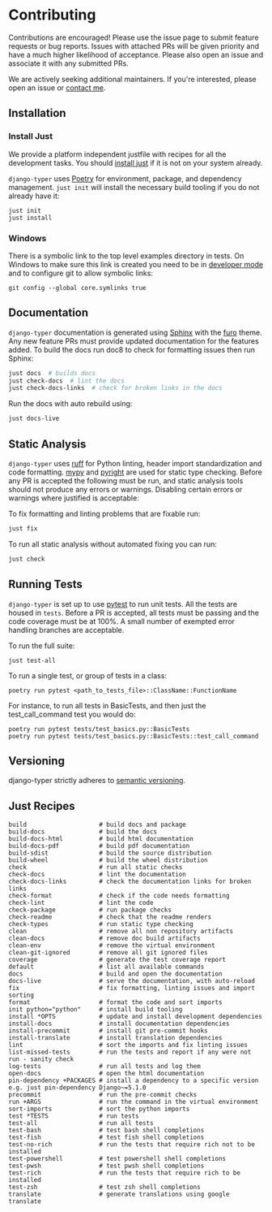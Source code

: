 # Contributing

Contributions are encouraged! Please use the issue page to submit feature requests or bug reports. Issues with attached PRs will be given priority and have a much higher likelihood of acceptance. Please also open an issue and associate it with any submitted PRs.

We are actively seeking additional maintainers. If you're interested, please open an issue or [contact me](https://github.com/bckohan).

## Installation

### Install Just

We provide a platform independent justfile with recipes for all the development tasks. You should [install just](https://just.systems/man/en/installation.html) if it is not on your system already.

`django-typer` uses [Poetry](https://python-poetry.org/) for environment, package, and dependency management. ``just init`` will install the necessary build tooling if you do not already have it:

```shell
just init
just install
```

### Windows

There is a symbolic link to the top level examples directory in tests. On Windows to make sure this link is created you need to be in [developer mode](https://learn.microsoft.com/en-us/windows/apps/get-started/enable-your-device-for-development) and to configure git to allow symbolic links:

```console
git config --global core.symlinks true
```

## Documentation

`django-typer` documentation is generated using [Sphinx](https://www.sphinx-doc.org) with the [furo](https://github.com/pradyunsg/furo) theme. Any new feature PRs must provide updated documentation for the features added. To build the docs run doc8 to check for formatting issues then run Sphinx:

```bash
just docs  # builds docs
just check-docs  # lint the docs
just check-docs-links  # check for broken links in the docs
```

Run the docs with auto rebuild using:

```bash
just docs-live
```

## Static Analysis

`django-typer` uses [ruff](https://docs.astral.sh/ruff/) for Python linting, header import standardization and code formatting. [mypy](http://mypy-lang.org/) and [pyright](https://github.com/microsoft/pyright) are used for static type checking. Before any PR is accepted the following must be run, and static analysis tools should not produce any errors or warnings. Disabling certain errors or warnings where justified is acceptable:

To fix formatting and linting problems that are fixable run:

```bash
just fix
```

To run all static analysis without automated fixing you can run:

```bash
just check
```

## Running Tests

`django-typer` is set up to use [pytest](https://docs.pytest.org) to run unit tests. All the tests are housed in `tests`. Before a PR is accepted, all tests must be passing and the code coverage must be at 100%. A small number of exempted error handling branches are acceptable.

To run the full suite:

```shell
just test-all
```

To run a single test, or group of tests in a class:

```shell
poetry run pytest <path_to_tests_file>::ClassName::FunctionName
```

For instance, to run all tests in BasicTests, and then just the test_call_command test you would do:

```shell
poetry run pytest tests/test_basics.py::BasicTests
poetry run pytest tests/test_basics.py::BasicTests::test_call_command
```

## Versioning

django-typer strictly adheres to [semantic versioning](https://semver.org).


## Just Recipes

```
build                    # build docs and package
build-docs               # build the docs
build-docs-html          # build html documentation
build-docs-pdf           # build pdf documentation
build-sdist              # build the source distribution
build-wheel              # build the wheel distribution
check                    # run all static checks
check-docs               # lint the documentation
check-docs-links         # check the documentation links for broken links
check-format             # check if the code needs formatting
check-lint               # lint the code
check-package            # run package checks
check-readme             # check that the readme renders
check-types              # run static type checking
clean                    # remove all non repository artifacts
clean-docs               # remove doc build artifacts
clean-env                # remove the virtual environment
clean-git-ignored        # remove all git ignored files
coverage                 # generate the test coverage report
default                  # list all available commands
docs                     # build and open the documentation
docs-live                # serve the documentation, with auto-reload
fix                      # fix formatting, linting issues and import sorting
format                   # format the code and sort imports
init python="python"     # install build tooling
install *OPTS            # update and install development dependencies
install-docs             # install documentation dependencies
install-precommit        # install git pre-commit hooks
install-translate        # install translation dependencies
lint                     # sort the imports and fix linting issues
list-missed-tests        # run the tests and report if any were not run - sanity check
log-tests                # run all tests and log them
open-docs                # open the html documentation
pin-dependency +PACKAGES # install a dependency to a specific version e.g. just pin-dependency Django~=5.1.0
precommit                # run the pre-commit checks
run +ARGS                # run the command in the virtual environment
sort-imports             # sort the python imports
test *TESTS              # run tests
test-all                 # run all tests
test-bash                # test bash shell completions
test-fish                # test fish shell completions
test-no-rich             # run the tests that require rich not to be installed
test-powershell          # test powershell shell completions
test-pwsh                # test pwsh shell completions
test-rich                # run the tests that require rich to be installed
test-zsh                 # test zsh shell completions
translate                # generate translations using google translate
```